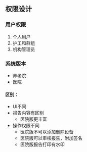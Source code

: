 ## 权限设计

### 用户权限

1. 个人用户
2. 护工和群组
3. 机构管理员

### 系统版本

- 养老院
- 医院

#### 区别：

- UI不同
- 报告内容有区别
  - 医院版更丰富
- 操作权限不同
  - 医院版不可以添加删除设备
  - 医院版可以审核报告，附加签名
  - 医院版报告打印有水印